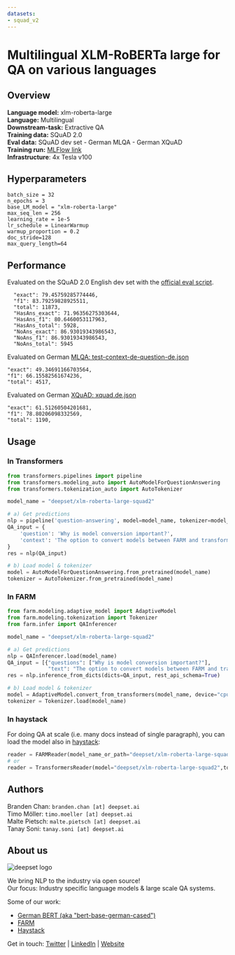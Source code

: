 ```yaml
---
datasets:
- squad_v2
---
```


# Multilingual XLM-RoBERTa large for QA on various languages 

## Overview
**Language model:** xlm-roberta-large  
**Language:** Multilingual  
**Downstream-task:** Extractive QA  
**Training data:** SQuAD 2.0  
**Eval data:** SQuAD dev set - German MLQA - German XQuAD   
**Training run:** [MLFlow link](https://public-mlflow.deepset.ai/#/experiments/124/runs/3a540e3f3ecf4dd98eae8fc6d457ff20)  
**Infrastructure**: 4x Tesla v100

## Hyperparameters

```
batch_size = 32
n_epochs = 3
base_LM_model = "xlm-roberta-large"
max_seq_len = 256
learning_rate = 1e-5
lr_schedule = LinearWarmup
warmup_proportion = 0.2
doc_stride=128
max_query_length=64
``` 

## Performance
Evaluated on the SQuAD 2.0 English dev set with the [official eval script](https://worksheets.codalab.org/rest/bundles/0x6b567e1cf2e041ec80d7098f031c5c9e/contents/blob/).
```
  "exact": 79.45759285774446,
  "f1": 83.79259828925511,
  "total": 11873,
  "HasAns_exact": 71.96356275303644,
  "HasAns_f1": 80.6460053117963,
  "HasAns_total": 5928,
  "NoAns_exact": 86.93019343986543,
  "NoAns_f1": 86.93019343986543,
  "NoAns_total": 5945
```

Evaluated on German [MLQA: test-context-de-question-de.json](https://github.com/facebookresearch/MLQA)
```
"exact": 49.34691166703564,
"f1": 66.15582561674236,
"total": 4517,
```

Evaluated on German [XQuAD: xquad.de.json](https://github.com/deepmind/xquad)
```
"exact": 61.51260504201681,
"f1": 78.80206098332569,
"total": 1190,
```

## Usage

### In Transformers
```python
from transformers.pipelines import pipeline
from transformers.modeling_auto import AutoModelForQuestionAnswering
from transformers.tokenization_auto import AutoTokenizer

model_name = "deepset/xlm-roberta-large-squad2"

# a) Get predictions
nlp = pipeline('question-answering', model=model_name, tokenizer=model_name)
QA_input = {
    'question': 'Why is model conversion important?',
    'context': 'The option to convert models between FARM and transformers gives freedom to the user and let people easily switch between frameworks.'
}
res = nlp(QA_input)

# b) Load model & tokenizer
model = AutoModelForQuestionAnswering.from_pretrained(model_name)
tokenizer = AutoTokenizer.from_pretrained(model_name)
```

### In FARM

```python
from farm.modeling.adaptive_model import AdaptiveModel
from farm.modeling.tokenization import Tokenizer
from farm.infer import QAInferencer

model_name = "deepset/xlm-roberta-large-squad2"

# a) Get predictions
nlp = QAInferencer.load(model_name)
QA_input = [{"questions": ["Why is model conversion important?"],
             "text": "The option to convert models between FARM and transformers gives freedom to the user and let people easily switch between frameworks."}]
res = nlp.inference_from_dicts(dicts=QA_input, rest_api_schema=True)

# b) Load model & tokenizer
model = AdaptiveModel.convert_from_transformers(model_name, device="cpu", task_type="question_answering")
tokenizer = Tokenizer.load(model_name)
```

### In haystack
For doing QA at scale (i.e. many docs instead of single paragraph), you can load the model also in [haystack](https://github.com/deepset-ai/haystack/):
```python
reader = FARMReader(model_name_or_path="deepset/xlm-roberta-large-squad2")
# or 
reader = TransformersReader(model="deepset/xlm-roberta-large-squad2",tokenizer="deepset/xlm-roberta-large-squad2")
```


## Authors
Branden Chan: `branden.chan [at] deepset.ai`  
Timo Möller: `timo.moeller [at] deepset.ai`  
Malte Pietsch: `malte.pietsch [at] deepset.ai`  
Tanay Soni: `tanay.soni [at] deepset.ai`

## About us
![deepset logo](https://raw.githubusercontent.com/deepset-ai/FARM/master/docs/img/deepset_logo.png)

We bring NLP to the industry via open source!  
Our focus: Industry specific language models & large scale QA systems.  
  
Some of our work: 
- [German BERT (aka "bert-base-german-cased")](https://deepset.ai/german-bert)
- [FARM](https://github.com/deepset-ai/FARM)
- [Haystack](https://github.com/deepset-ai/haystack/)

Get in touch:
[Twitter](https://twitter.com/deepset_ai) | [LinkedIn](https://www.linkedin.com/company/deepset-ai/) | [Website](https://deepset.ai)

